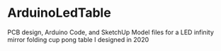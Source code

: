 # ArduinoLedTable
PCB design, Arduino Code, and SketchUp Model files for a LED infinity mirror folding cup pong table I designed in 2020
